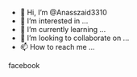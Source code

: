 - 👋 Hi, I’m @Anasszaid3310
- 👀 I’m interested in ...
- 🌱 I’m currently learning ...
- 💞️ I’m looking to collaborate on ...
- 📫 How to reach me ...

<!---
Anasszaid3310/Anasszaid3310 is a ✨ special ✨ repository because its `README.md` (this file) appears on your GitHub profile.
You can click the Preview link to take a look at your changes.
--->facebook

